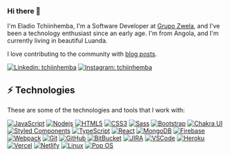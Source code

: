 ### Hi there 👋

I'm Eladio Tchiinhemba,  I'm a Software Developer at [Grupo Zwela](https://grupozwela.com), and I've been a technology enthusiast since an early age. I'm from Angola, and I'm currently living in beautiful Luanda.

I love contributing to the community with [blog posts](https://tchiinhemba.medium.com).

[![Linkedin: tchiinhemba](https://img.shields.io/badge/-Linkedin-blue?style=flat-square&logo=Linkedin&logoColor=white&link=https://www.linkedin.com/in/tchiinhemba/)](https://www.linkedin.com/in/tchiinhemba/)
[![Instagram: tchiinhemba](https://img.shields.io/badge/Instagram-E4405F?style=flat-square&logo=instagram&logoColor=white&link=https://www.instagram.com/tchiinhemba)](https://www.instagram.com/tchiinhemba)

## ⚡ Technologies

These are some of the technologies and tools that I work with:

<a href="https://developer.mozilla.org/en-US/docs/Web/JavaScript">![JavaScript](https://img.shields.io/badge/-JavaScript-black?style=flat-square&logo=javascript)</a>
<a href="https://nodejs.org/en/docs/">![Nodejs](https://img.shields.io/badge/-Nodejs-339933?style=flat-square&logo=Node.js&logoColor=white)</a>
<a href="https://html.spec.whatwg.org/multipage/">![HTML5](https://img.shields.io/badge/-HTML5-E34F26?style=flat-square&logo=html5&logoColor=white)</a>
<a href="https://www.w3.org/Style/CSS/specs.en.html">![CSS3](https://img.shields.io/badge/-CSS3-1572B6?style=flat-square&logo=css3)</a>
<a href="https://sass-lang.com/documentation/">![Sass](https://img.shields.io/badge/-Sass-CC6699?style=flat-square&logo=sass&logoColor=white)</a>
<a href="https://getbootstrap.com/docs/4.1/getting-started/introduction/">![Bootstrap](https://img.shields.io/badge/-Bootstrap-563D7C?style=flat-square&logo=bootstrap)</a>
<a href="https://chakra-ui.com/getting-started">![Chakra UI](https://img.shields.io/badge/Chakra--UI-319795?style=flat-square&logo=chakra-ui&logoColor=white)</a>
<a href="https://styled-components.com/">![Styled Components](https://img.shields.io/badge/styled--components-DB7093?style=flat-square&logo=styled-components&logoColor=white)</a>
<a href="https://www.typescriptlang.org/docs/">![TypeScript](https://img.shields.io/badge/TypeScript-007ACC?style=flat-square&logo=typescript&logoColor=white)</a>
<a href="https://beta.reactjs.org/">![React](https://img.shields.io/badge/React-20232A?style=flat-square&logo=react&logoColor=61DAFB)</a>
<a href="https://www.mongodb.com/docs/">![MongoDB](https://img.shields.io/badge/-MongoDB-black?style=flat-square&logo=mongodb)</a>
<a href="https://firebase.google.com/docs?gclid=Cj0KCQjw48OaBhDWARIsAMd966AYvKx0bjSXotyByWQ6-iEYNQTlSYQkLebygfdkd2IszJocMmr1do0aAguFEALw_wcB&gclsrc=aw.ds">![Firebase](https://img.shields.io/badge/Firebase-FFCA28?style=flat-square&logo=firebase&logoColor=white)</a>
<a href="https://webpack.js.org/guides/getting-started/">![Webpack](https://img.shields.io/badge/Webpack-8DD6F9?style=flat-square&logo=Webpack&logoColor=white)</a>
<a href="https://www.git-scm.com/doc">![Git](https://img.shields.io/badge/-Git-black?style=flat-square&logo=git)</a>
<a href="https://docs.github.com/en">![GitHub](https://img.shields.io/badge/-GitHub-181717?style=flat-square&logo=github)</a>
<a href="https://bitbucket.org/product/?&aceid=&adposition=&adgroup=92266799277&campaign=9128560794&creative=414680964362&device=c&keyword=%2Bbitbucket&matchtype=b&network=g&placement=&ds_kids=p51241782910&ds_e=GOOGLE&ds_eid=700000001551985&ds_e1=GOOGLE&gclid=Cj0KCQjw48OaBhDWARIsAMd966DV3n-u6JZBWvszoNzUFPN4tH4G3CcOdY653mX7jmcVYoNuH5gLSWEaAt8UEALw_wcB&gclsrc=aw.ds">![BitBucket](https://img.shields.io/badge/-BitBucket-darkblue?style=flat-square&logo=bitbucket)</a>
<a href="https://confluence.atlassian.com/jira">![JIRA](https://img.shields.io/badge/-JIRA-0052CC?style=flat-square&logo=jira)</a>
<a href="">![VSCode](https://img.shields.io/badge/-VSCode-007ACC?style=flat-square&logo=visual-studio-code&logoColor=white)</a>
<a href="">![Heroku](https://img.shields.io/badge/Heroku-430098?style=flat-square&logo=heroku&logoColor=white)</a>
<a href="">![Vercel](https://img.shields.io/badge/Vercel-000000?style=flat-square&logo=vercel&logoColor=white)</a>
<a href="">![Netlify](https://img.shields.io/badge/Netlify-00C7B7?style=flat-square&logo=netlify&logoColor=white)</a>
<a href="">![Linux](https://img.shields.io/badge/Linux-FCC624?style=flat-square&logo=linux&logoColor=black)</a>
<a href="">![Pop OS](https://img.shields.io/badge/Pop!_OS-48B9C7?style=flat-square&logo=Pop!_OS&logoColor=white)</a>

